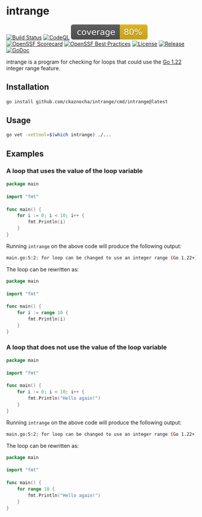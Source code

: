 # intrange

[![Build Status](https://github.com/ckaznocha/intrange/actions/workflows/ci.yml/badge.svg?branch=main)](https://github.com/ckaznocha/intrange/actions/workflows/ci.yml)
[![CodeQL](https://github.com/ckaznocha/intrange/actions/workflows/github-code-scanning/codeql/badge.svg)](https://github.com/ckaznocha/intrange/actions/workflows/github-code-scanning/codeql)
![coverage](https://raw.githubusercontent.com/ckaznocha/intrange/badges/.badges/main/coverage.svg)
[![OpenSSF Scorecard](https://api.scorecard.dev/projects/github.com/ckaznocha/intrange/badge)](https://scorecard.dev/viewer/?uri=github.com/ckaznocha/intrange)
[![OpenSSF Best Practices](https://www.bestpractices.dev/projects/10234/badge)](https://www.bestpractices.dev/projects/10234)
[![License](https://img.shields.io/:license-mit-blue.svg)](https://ckaznocha.mit-license.org)
[![Release](https://img.shields.io/github/release/ckaznocha/intrange.svg)](https://github.com/ckaznocha/intrange/releases/latest)
[![GoDoc](https://godoc.org/github.com/ckaznocha/intrange?status.svg)](https://godoc.org/github.com/ckaznocha/intrange)

intrange is a program for checking for loops that could use the [Go 1.22](https://go.dev/ref/spec#Go_1.22) integer
range feature.

## Installation

```bash
go install github.com/ckaznocha/intrange/cmd/intrange@latest
```

## Usage

```bash
go vet -vettool=$(which intrange) ./...
```

## Examples

### A loop that uses the value of the loop variable

```go
package main

import "fmt"

func main() {
    for i := 0; i < 10; i++ {
        fmt.Println(i)
    }
}
```

Running `intrange` on the above code will produce the following output:

```bash
main.go:5:2: for loop can be changed to use an integer range (Go 1.22+)
```

The loop can be rewritten as:

```go
package main

import "fmt"

func main() {
    for i := range 10 {
        fmt.Println(i)
    }
}
```

### A loop that does not use the value of the loop variable

```go
package main

import "fmt"

func main() {
    for i := 0; i < 10; i++ {
        fmt.Println("Hello again!")
    }
}
```

Running `intrange` on the above code will produce the following output:

```bash
main.go:5:2: for loop can be changed to use an integer range (Go 1.22+)
```

The loop can be rewritten as:

```go
package main

import "fmt"

func main() {
    for range 10 {
        fmt.Println("Hello again!")
    }
}
```
